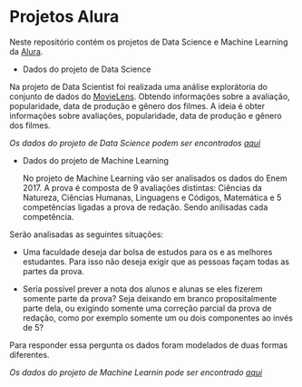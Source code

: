 # Projetos Alura

Neste repositório contém os projetos de Data Science e Machine Learning da [Alura](https://www.alura.com.br/).

 - Dados do projeto de Data Science 
 
 Na projeto de Data Scientist foi realizada uma análise explorátoria do conjunto de dados do [MovieLens](https://grouplens.org/datasets/movielens/). Obtendo informações sobre a avaliação, popularidade, data de produção e gênero dos filmes.
 A ideia é obter informações sobre avaliações, popularidade, data de produção e gênero dos filmes.

   *Os dados do projeto de Data Science podem ser encontrados [aqui](https://github.com/alura-cursos/formacao-data-science)*
    
 - Dados do projeto de Machine Learning
    
    No projeto de Machine Learning vão ser analisados os dados do Enem 2017. A prova é composta de 9 avaliações distintas: Ciências da Natureza, Ciências Humanas, Linguagens e Códigos, Matemática e 5 competências ligadas a prova de redação. Sendo anilisadas cada competência.

Serão analisadas as seguintes situações:

- Uma faculdade deseja dar bolsa de estudos para os e as melhores estudantes. Para isso não deseja exigir que as pessoas façam todas as partes da prova. 

- Seria possível prever a nota dos alunos e alunas se eles fizerem somente parte da prova? Seja deixando em branco propositalmente parte dela, ou exigindo somente uma correção parcial da prova de redação, como por exemplo somente um ou dois componentes ao invés de 5?

Para responder essa pergunta os dados foram modelados de duas formas diferentes.

   *Os dados do projeto de Machine Learnin pode ser encontrado [aqui](http://download.inep.gov.br/microdados/microdados_enem2017.zip)*
